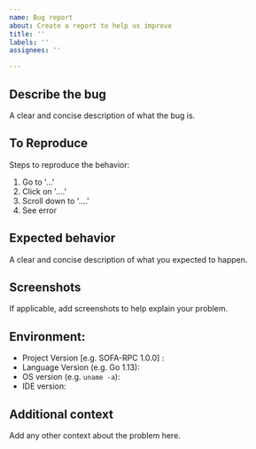```yaml
---
name: Bug report
about: Create a report to help us improve
title: ''
labels: ''
assignees: ''

---
```


## Describe the bug
A clear and concise description of what the bug is.

## To Reproduce
Steps to reproduce the behavior:
1. Go to '...'
2. Click on '....'
3. Scroll down to '....'
4. See error

## Expected behavior
A clear and concise description of what you expected to happen.

## Screenshots
If applicable, add screenshots to help explain your problem.

## Environment:
- Project Version [e.g. SOFA-RPC 1.0.0] :
- Language Version (e.g. Go 1.13):
- OS version (e.g. `uname -a`):
- IDE version:


## Additional context
Add any other context about the problem here.
